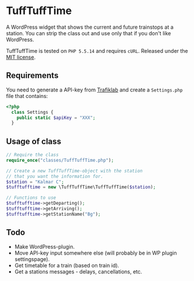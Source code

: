# TuffTuffTime
A WordPress widget that shows the current and future trainstops at a station. You can strip the class out and use only that if you don't like WordPress.

TuffTuffTime is tested on `PHP 5.5.14` and requires `cURL`. Released under the [MIT license](LICENSE).

## Requirements
You need to generate a API-key from [Trafiklab](http://www.trafiklab.se/api/trafikverket-oppet-api) and
create a `Settings.php` file that contains:

```php
<?php
  class Settings {
    public static $apiKey = "XXX";
  }
```


## Usage of class
```php
// Require the class
require_once("classes/TuffTuffTime.php");

// Create a new TuffTuffTime-object with the station 
// that you want the information for.
$station = "Kalmar C";
$tufftufftime = new \TuffTuffTime\TuffTuffTime($station);

// Functions to use
$tufftufftime->getDeparting();
$tufftufftime->getArriving();
$tufftufftime->getStationName("Bg");
```

## Todo
* Make WordPress-plugin.
* Move API-key input somewhere else (will probably be in WP plugin settingspage).
* Get timetable for a train (based on train id).
* Get a stations messages - delays, cancellations, etc. 
